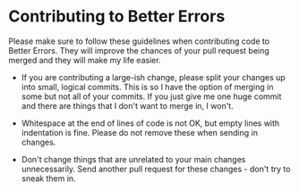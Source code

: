 # Contributing to Better Errors

Please make sure to follow these guidelines when contributing code to Better Errors. They will improve the chances of your pull request being merged and they will make my life easier.

* If you are contributing a large-ish change, please split your changes up into small, logical commits. This is so I have the option of merging in some but not all of your commits. If you just give me one huge commit and there are things that I don't want to merge in, I won't.

* Whitespace at the end of lines of code is not OK, but empty lines with indentation is fine. Please do not remove these when sending in changes.

* Don't change things that are unrelated to your main changes unnecessarily. Send another pull request for these changes - don't try to sneak them in.
